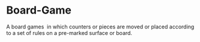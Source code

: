# Board-Game
A board games  in which counters or pieces are moved or placed according to a set of rules on a pre-marked surface or board.
